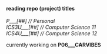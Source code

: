 **reading repo (project) titles**<br/><br/>
*P___[##] // Personal<br/>
ICS3U___[##] // Computer Science 11<br/>
ICS4U___[##] // Computer Science 12<br/>*


currently working on **P06___CARVIBES**
<!--
**worghet/worghet** is a ✨ _special_ ✨ repository because its `README.md` (this file) appears on your GitHub profile.

Here are some ideas to get you started:

- 🔭 I’m currently working on ...
- 🌱 I’m currently learning ...
- 👯 I’m looking to collaborate on ...
- 🤔 I’m looking for help with ...
- 💬 Ask me about ...
- 📫 How to reach me: ...
- 😄 Pronouns: ...
- ⚡ Fun fact: ...
-->
